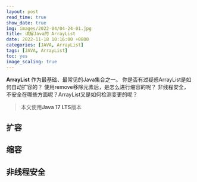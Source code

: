 ```yaml
---
layout: post
read_time: true
show_date: true
img: images/2022-04/04-24-01.jpg
title: 详解Java的 ArrayList
date: 2022-11-18 10:16:00 +0800
categories: [JAVA, ArrayList]
tags: [JAVA, ArrayList]
toc: yes
image_scaling: true
---
```


**ArrayList** 作为最基础、最常见的Java集合之一。
你是否有过疑惑ArrayList是如何自动扩容的？
使用remove移除元素后，是怎么进行缩容的呢？
非线程安全，不安全在哪些方面呢？ArrayList又是如何检测变更的呢？

> 本文使用**Java 17 LTS**版本

## 扩容



## 缩容



## 非线程安全











